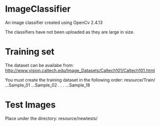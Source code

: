 # ImageClassifier

An image classifier created using OpenCv 2.4.13

The classifiers have not been uploaded as they are large in size.

# Training set

The dataset can be availabe from: http://www.vision.caltech.edu/Image_Datasets/Caltech101/Caltech101.html

You must create the training dataset in the following order:
resource/Train/
    ...Sample_01
    ...Sample_02
    .
    .
    .
    ...Sample_18

# Test Images
Place under the directory:
resource/newtests/
